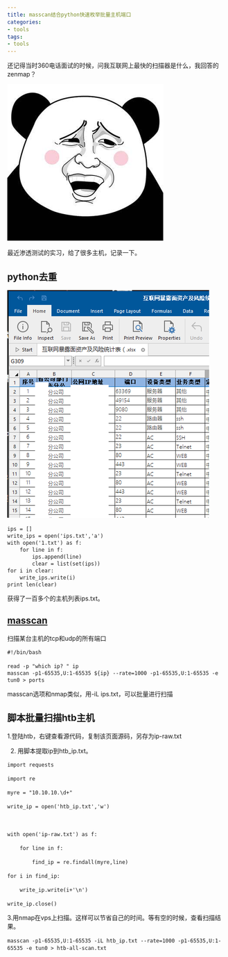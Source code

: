 ```yaml
---
title: masscan结合python快速枚举批量主机端口
categories:
- tools
tags:
- tools
---
```


还记得当时360电话面试的时候，问我互联网上最快的扫描器是什么，我回答的zenmap？

![90](https://raw.githubusercontent.com/Whale3070/Whale3070.github.io/master/images/01-09/90.PNG)

最近渗透测试的实习，给了很多主机，记录一下。

## python去重

![1](https://raw.githubusercontent.com/Whale3070/Whale3070.github.io/master/images/01-09/1.PNG)

```
ips = []
write_ips = open('ips.txt','a')
with open('1.txt') as f:
	for line in f:
		ips.append(line)
		clear = list(set(ips))
for i in clear:
	write_ips.write(i)
print len(clear)
```
获得了一百多个的主机列表ips.txt。

## [masscan](http://www.4hou.com/tools/8251.html)

扫描某台主机的tcp和udp的所有端口
```
#!/bin/bash

read -p "which ip? " ip
masscan -p1-65535,U:1-65535 ${ip} --rate=1000 -p1-65535,U:1-65535 -e tun0 > ports
```
masscan选项和nmap类似，用-iL ips.txt，可以批量进行扫描

## 脚本批量扫描htb主机

1.登陆htb，右键查看源代码，复制该页面源码，另存为ip-raw.txt

2. 用脚本提取ip到htb_ip.txt。

```
import requests

import re

myre = "10.10.10.\d+"

write_ip = open('htb_ip.txt','w')



with open('ip-raw.txt') as f:

	for line in f:

		find_ip = re.findall(myre,line)

for i in find_ip:

	write_ip.write(i+'\n')

write_ip.close()
```

3.用nmap在vps上扫描。这样可以节省自己的时间。等有空的时候，查看扫描结果。

`masscan -p1-65535,U:1-65535 -iL htb_ip.txt --rate=1000 -p1-65535,U:1-65535 -e tun0 > htb-all-scan.txt`

